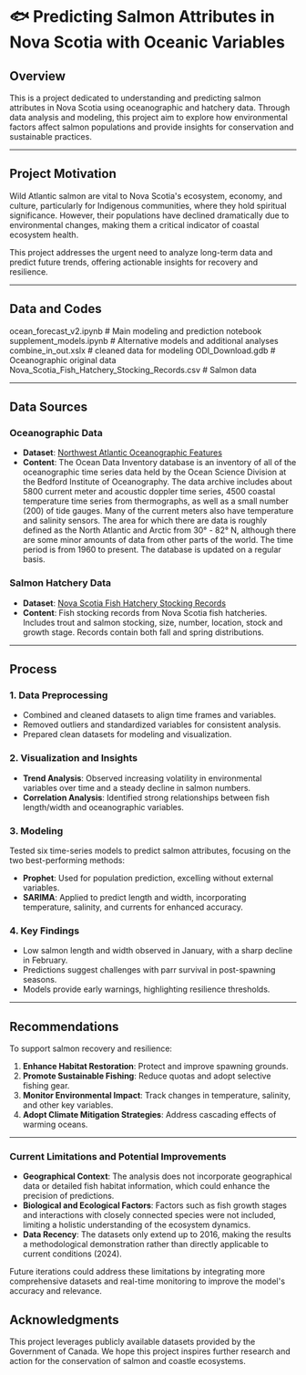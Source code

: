 # 🐟 Predicting Salmon Attributes in Nova Scotia with Oceanic Variables

## Overview  
This is a project dedicated to understanding and predicting salmon attributes in Nova Scotia using oceanographic and hatchery data. Through data analysis and modeling, this project aim to explore how environmental factors affect salmon populations and provide insights for conservation and sustainable practices.  

---

## Project Motivation  

Wild Atlantic salmon are vital to Nova Scotia's ecosystem, economy, and culture, particularly for Indigenous communities, where they hold spiritual significance. However, their populations have declined dramatically due to environmental changes, making them a critical indicator of coastal ecosystem health.  

This project addresses the urgent need to analyze long-term data and predict future trends, offering actionable insights for recovery and resilience.  

---

## Data and Codes 

ocean_forecast_v2.ipynb  # Main modeling and prediction notebook  
supplement_models.ipynb # Alternative models and additional analyses  
combine_in_out.xslx # cleaned data for modeling
ODI_Download.gdb # Oceanographic original data
Nova_Scotia_Fish_Hatchery_Stocking_Records.csv # Salmon data

---

## Data Sources  

### Oceanographic Data  
- **Dataset**: [Northwest Atlantic Oceanographic Features](https://open.canada.ca/data/en/dataset/7da1f04f-49b0-4208-a49e-d0597b1f55c6)  
- **Content**: The Ocean Data Inventory database is an inventory of all of the oceanographic time series data held by the Ocean Science Division at the Bedford Institute of Oceanography. The data archive includes about 5800 current meter and acoustic doppler time series, 4500 coastal temperature time series from thermographs, as well as a small number (200) of tide gauges. Many of the current meters also have temperature and salinity sensors. The area for which there are data is roughly defined as the North Atlantic and Arctic from 30° - 82° N, although there are some minor amounts of data from other parts of the world. The time period is from 1960 to present. The database is updated on a regular basis.
### Salmon Hatchery Data  
- **Dataset**: [Nova Scotia Fish Hatchery Stocking Records](https://ouvert.canada.ca/data/dataset/e2bc6ab0-eb87-e53d-1a7a-117df0433168) 
- **Content**: Fish stocking records from Nova Scotia fish hatcheries. Includes trout and salmon stocking, size, number, location, stock and growth stage. Records contain both fall and spring distributions. 

---

## Process  

### 1. **Data Preprocessing**  
- Combined and cleaned datasets to align time frames and variables.  
- Removed outliers and standardized variables for consistent analysis.  
- Prepared clean datasets for modeling and visualization.  

### 2. **Visualization and Insights**  
- **Trend Analysis**: Observed increasing volatility in environmental variables over time and a steady decline in salmon numbers.  
- **Correlation Analysis**: Identified strong relationships between fish length/width and oceanographic variables.  

### 3. **Modeling**  
Tested six time-series models to predict salmon attributes, focusing on the two best-performing methods:  
- **Prophet**: Used for population prediction, excelling without external variables.  
- **SARIMA**: Applied to predict length and width, incorporating temperature, salinity, and currents for enhanced accuracy.  

### 4. **Key Findings**  
- Low salmon length and width observed in January, with a sharp decline in February.  
- Predictions suggest challenges with parr survival in post-spawning seasons.  
- Models provide early warnings, highlighting resilience thresholds.  

---

## Recommendations  

To support salmon recovery and resilience:  
1. **Enhance Habitat Restoration**: Protect and improve spawning grounds.  
2. **Promote Sustainable Fishing**: Reduce quotas and adopt selective fishing gear.  
3. **Monitor Environmental Impact**: Track changes in temperature, salinity, and other key variables.  
4. **Adopt Climate Mitigation Strategies**: Address cascading effects of warming oceans.  

---

### Current Limitations and Potential Improvements  

- **Geographical Context**: The analysis does not incorporate geographical data or detailed fish habitat information, which could enhance the precision of predictions.  
- **Biological and Ecological Factors**: Factors such as fish growth stages and interactions with closely connected species were not included, limiting a holistic understanding of the ecosystem dynamics.  
- **Data Recency**: The datasets only extend up to 2016, making the results a methodological demonstration rather than directly applicable to current conditions (2024).  

Future iterations could address these limitations by integrating more comprehensive datasets and real-time monitoring to improve the model's accuracy and relevance.  

## Acknowledgments  

This project leverages publicly available datasets provided by the Government of Canada. 
We hope this project inspires further research and action for the conservation of salmon and coastle ecosystems. 
